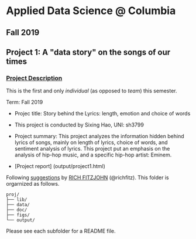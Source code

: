 # Applied Data Science @ Columbia
## Fall 2019
## Project 1: A "data story" on the songs of our times

### [Project Description](doc/)
This is the first and only *individual* (as opposed to *team*) this semester. 

Term: Fall 2019

+ Projec title: Story behind the Lyrics: length, emotion and choice of words
+ This project is conducted by Sixing Hao, UNI: sh3799

+ Project summary: This project analyzes the information hidden behind lyrics of songs, mainly on length of lyrics, choice of words, and sentiment analysis of lyrics. This project put an emphasis on the analysis of hip-hop music, and a specific hip-hop artist: Eminem.

+ [Project report] (output/project1.html)


Following [suggestions](http://nicercode.github.io/blog/2013-04-05-projects/) by [RICH FITZJOHN](http://nicercode.github.io/about/#Team) (@richfitz). This folder is orgarnized as follows.

```
proj/
├── lib/
├── data/
├── doc/
├── figs/
└── output/
```

Please see each subfolder for a README file.
